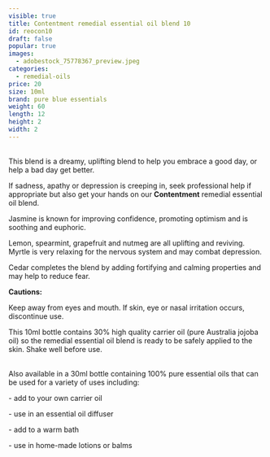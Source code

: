 ```yaml
---
visible: true
title: Contentment remedial essential oil blend 10
id: reocon10
draft: false
popular: true
images:
  - adobestock_75778367_preview.jpeg
categories:
  - remedial-oils
price: 20
size: 10ml
brand: pure blue essentials
weight: 60
length: 12
height: 2
width: 2
---
```

\
This blend is a dreamy, uplifting blend to help you embrace a good day, or help a bad day get better.

If sadness, apathy or depression is creeping in, seek professional help if appropriate but also get your hands on our **Contentment** remedial essential oil blend.

Jasmine is known for improving confidence, promoting optimism and is soothing and euphoric.

Lemon, spearmint, grapefruit and nutmeg are all uplifting and reviving. Myrtle is very relaxing for the nervous system and may combat depression.

Cedar completes the blend by adding fortifying and calming properties and may help to reduce fear.

**Cautions:**

Keep away from eyes and mouth. If skin, eye or nasal irritation occurs, discontinue use.

This 10ml bottle contains 30% high quality carrier oil (pure Australia jojoba oil) so the remedial essential oil blend is ready to be safely applied to the skin. Shake well before use.

\
Also available in a 30ml bottle containing 100% pure essential oils that can be used for a variety of uses including:

\- add to your own carrier oil

\- use in an essential oil diffuser

\- add to a warm bath

\- use in home-made lotions or balms
